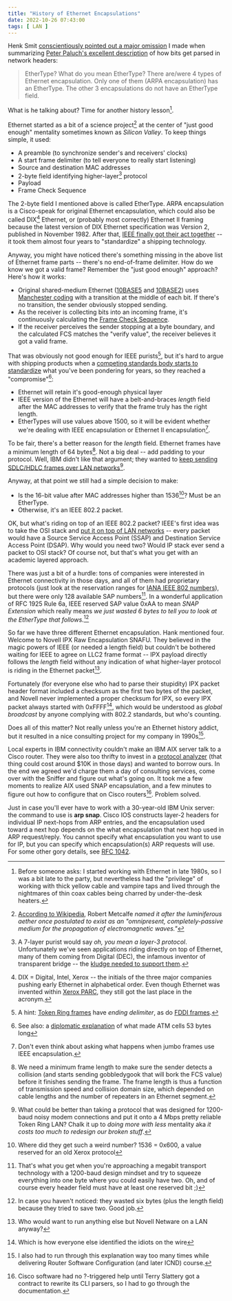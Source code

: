 ```yaml
---
title: "History of Ethernet Encapsulations"
date: 2022-10-26 07:43:00
tags: [ LAN ]
---
```

Henk Smit [conscientiously pointed out a major omission](/2022/09/from-bits-to-applications.html#1356) I made when summarizing [Peter Paluch's excellent description](/2022/09/from-bits-to-applications.html) of how bits get parsed in network headers:

> EtherType? What do you mean EtherType? There are/were 4 types of Ethernet encapsulation. Only one of them (ARPA encapsulation) has an EtherType. The other 3 encapsulations do not have an EtherType field.

What is he talking about? Time for another history lesson[^BYA].
<!--more-->
Ethernet started as a bit of a science project[^SP] at the center of "just good enough" mentality sometimes known as _Silicon Valley_. To keep things simple, it used:

[^BYA]: Before someone asks: I started working with Ethernet in late 1980s, so I was a bit late to the party, but nevertheless had the "privilege" of working with thick yellow cable and vampire taps and lived through the nightmares of thin coax cables being charred by under-the-desk heaters.

[^SP]: [According to Wikipedia](https://en.wikipedia.org/wiki/Ethernet), Robert Metcalfe _named it after the luminiferous aether once postulated to exist as an "omnipresent, completely-passive medium for the propagation of electromagnetic waves."_

* A preamble (to synchronize sender's and receivers' clocks)
* A start frame delimiter (to tell everyone to really start listening)
* Source and destination MAC addresses
* 2-byte field identifying higher-layer[^HL] protocol
* Payload
* Frame Check Sequence

The 2-byte field I mentioned above is called EtherType. ARPA encapsulation is a Cisco-speak for original Ethernet encapsulation, which could also be called DIX[^DIX] Ethernet, or (probably most correctly) Ethernet II framing because the latest version of DIX Ethernet specification was Version 2, published in November 1982. After that, [IEEE finally got their act together](https://en.wikipedia.org/wiki/Ethernet#History) -- it took them almost four years to "standardize" a shipping technology.

Anyway, you might have noticed there's something missing in the above list of Ethernet frame parts -- there's no end-of-frame delimiter. How do we know we got a valid frame? Remember the "just good enough" approach? Here's how it works:

* Original shared-medium Ethernet ([10BASE5](https://en.wikipedia.org/wiki/10BASE5) and [10BASE2](https://en.wikipedia.org/wiki/10BASE2)) uses [Manchester coding](https://en.wikipedia.org/wiki/Manchester_code) with a transition at the middle of each bit. If there's no transition, the sender obviously stopped sending.
* As the receiver is collecting bits into an incoming frame, it's continuously calculating the [Frame Check Sequence](https://en.wikipedia.org/wiki/Ethernet_frame#Frame_check_sequence).
* If the receiver perceives the sender stopping at a byte boundary, and the calculated FCS matches the "verify value", the receiver believes it got a valid frame.

That was obviously not good enough for IEEE purists[^TR], but it's hard to argue with shipping products when a [competing standards body starts to standardize](https://en.wikipedia.org/wiki/Ethernet#Standardization) what you've been pondering for years, so they reached a "compromise"[^ATM]:

* Ethernet will retain it's good-enough physical layer
* IEEE version of the Ethernet will have a belt-and-braces *length* field after the MAC addresses to verify that the frame truly has the right length.
* EtherTypes will use values above 1500, so it will be evident whether we're dealing with IEEE encapsulation or Ethernet II encapsulation[^JF].

[^HL]: A 7-layer purist would say _oh, you mean a layer-3 protocol_. Unfortunately we've seen applications riding directly on top of Ethernet, many of them coming from Digital (DEC), the infamous inventor of transparent bridge -- the [kludge needed to support them](/2010/07/bridges-kludge-that-shouldnt-exist.html).

[^DIX]: DIX = Digital, Intel, Xerox -- the initials of the three major companies pushing early Ethernet in alphabetical order. Even though Ethernet was invented within [Xerox PARC](https://en.wikipedia.org/wiki/PARC_(company)), they still got the last place in the acronym.

[^TR]: A hint: [Token Ring frames](https://en.wikipedia.org/wiki/Token_Ring#Data) have *ending delimiter*, as do [FDDI frames](https://en.wikipedia.org/wiki/Fiber_Distributed_Data_Interface#Frame_format).

[^ATM]: See also: a [diplomatic explanation](https://en.wikipedia.org/wiki/Asynchronous_Transfer_Mode#Protocol_architecture) of what made ATM cells 53 bytes long

[^JF]: Don't even think about asking what happens when jumbo frames use IEEE encapsulation.

To be fair, there's a better reason for the *length* field. Ethernet frames have a minimum length of 64 bytes[^RUNT]. Not a big deal -- add padding to your protocol. Well, IBM didn't like that argument; they wanted to [keep sending SDLC/HDLC frames over LAN networks](https://en.wikipedia.org/wiki/IEEE_802.2#Control_Field)[^SDLC].

[^RUNT]: We need a minimum frame length to make sure the sender detects a collision (and starts sending gobbledygook that will bork the FCS value) before it finishes sending the frame. The frame length is thus a function of transmission speed and collision domain size, which depended on cable lengths and the number of repeaters in an Ethernet segment.

[^SDLC]: What could be better than taking a protocol that was designed for 1200-baud noisy modem connections and put it onto a 4 Mbps pretty reliable Token Ring LAN? Chalk it up to _doing more with less_ mentality aka _it costs too much to redesign our broken stuff_.

Anyway, at that point we still had a simple decision to make:

* Is the 16-bit value after MAC addresses higher than 1536[^600]? Must be an EtherType.
* Otherwise, it's an IEEE 802.2 packet.

[^600]: Where did they get such a weird number? 1536 = 0x600, a value reserved for an old Xerox protocol

OK, but what's riding on top of an IEEE 802.2 packet? IEEE's first idea was to take the OSI stack and [put it on top of LAN networks](https://en.wikipedia.org/wiki/IEEE_802.2#LSAP_values) -- every packet would have a Source Service Access Point (SSAP) and Destination Service Access Point (DSAP). Why would you need two? Would IP stack ever send a packet to OSI stack? Of course not, but that's what you get with an academic layered approach.

There was just a bit of a hurdle: tons of companies were interested in Ethernet connectivity in those days, and all of them had proprietary protocols (just look at the reservation ranges for [IANA IEEE 802 numbers](https://www.iana.org/assignments/ieee-802-numbers/ieee-802-numbers.xhtml)), but there were only 128 available SAP numbers[^SAP8]. In a wonderful application of RFC 1925 Rule 6a, IEEE reserved SAP value 0xAA to mean *SNAP Extension* which really means _we just wasted 6 bytes to tell you to look at the EtherType that follows._[^W6]

[^SAP8]: That's what you get when you're approaching a megabit transport technology with a 1200-baud design mindset and try to squeeze everything into one byte where you could easily have two. Oh, and of course every header field must have at least one reserved bit ;)

[^W6]: In case you haven't noticed: they wasted six bytes (plus the length field) because they tried to save two. Good job.

So far we have three different Ethernet encapsulation. Hank mentioned four. Welcome to Novell IPX Raw Encapsulation SNAFU. They believed in the magic powers of IEEE (or needed a length field) but couldn't be bothered waiting for IEEE to agree on LLC2 frame format -- IPX payload directly follows the *length* field without any indication of what higher-layer protocol is riding in the Ethernet packet[^NE].

[^NE]: Who would want to run anything else but Novell Netware on a LAN anyway?

Fortunately (for everyone else who had to parse their stupidity) IPX packet header format included a checksum as the first two bytes of the packet, and Novell never implemented a proper checksum for IPX, so every IPX packet always started with 0xFFFF[^IOTW], which would be understood as _global broadcast_ by anyone complying with 802.2 standards, but who's counting.

[^IOTW]: Which is how everyone else identified the idiots on the wire

Does all of this matter? Not really unless you're an Ethernet history addict, but it resulted in a nice consulting project for my company in 1990s[^RSC].

[^RSC]: I also had to run through this explanation way too many times while delivering Router Software Configuration (and later ICND) course.

Local experts in IBM connectivity couldn't make an IBM AIX server talk to a Cisco router. They were also too thrifty to invest in a [protocol analyzer](https://en.wikipedia.org/wiki/Sniffer_(protocol_analyzer)) (that thing could cost around $10K in those days) and wanted to borrow ours. In the end we agreed we'd charge them a day of consulting services, come over with the Sniffer and figure out what's going on. It took me a few moments to realize AIX used SNAP encapsulation, and a few minutes to figure out how to configure that on Cisco routers[^IOSH]. Problem solved.

Just in case you'll ever have to work with a 30-year-old IBM Unix server: the command to use is **arp snap**. Cisco IOS constructs layer-2 headers for individual IP next-hops from ARP entries, and the encapsulation used toward a next hop depends on the what encapsulation that next hop used in ARP request/reply. You cannot specify what encapsulation you want to use for IP, but you can specify which encapsulation(s) ARP requests will use. For some other gory details, see [RFC 1042](https://datatracker.ietf.org/doc/html/rfc1042).

[^IOSH]: Cisco software had no ?-triggered help until Terry Slattery got a contract to rewrite its CLI parsers, so I had to go through the documentation.